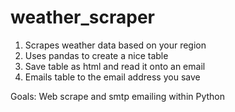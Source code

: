 # weather_scraper

1) Scrapes weather data based on your region
2) Uses pandas to create a nice table
3) Save table as html and read it onto an email
4) Emails table to the email address you save

Goals: Web scrape and smtp emailing within Python
